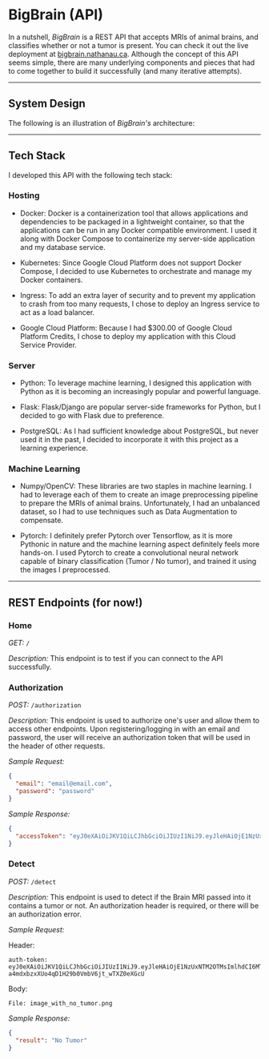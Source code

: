 # BigBrain (API)

In a nutshell, *BigBrain* is a REST API that accepts MRIs of animal brains, and classifies whether or not a tumor is present. You can check it out the live deployment at [bigbrain.nathanau.ca](http://bigbrain.nathanau.ca/). Although the concept of this API seems simple, there are many underlying components and pieces that had to come together to build it successfully (and many iterative attempts).

---

## System Design  

The following is an illustration of *BigBrain's* architecture:



---

## Tech Stack

I developed this API with the following tech stack:

### Hosting

- Docker: Docker is a containerization tool that allows applications and dependencies to be packaged in a lightweight container, so that the applications can be run in any Docker compatible environment. I used it along with Docker Compose to containerize my server-side application and my database service.

- Kubernetes: Since Google Cloud Platform does not support Docker Compose, I decided to use Kubernetes to orchestrate and manage my Docker containers.

- Ingress: To add an extra layer of security and to prevent my application to crash from too many requests, I chose to deploy an Ingress service to act as a load balancer.

- Google Cloud Platform: Because I had $300.00 of Google Cloud Platform Credits, I chose to deploy my application with this Cloud Service Provider.

### Server

- Python: To leverage machine learning, I designed this application with Python as it is becoming an increasingly popular and powerful language.

- Flask: Flask/Django are popular server-side frameworks for Python, but I decided to go with Flask due to preference.

- PostgreSQL: As I had sufficient knowledge about PostgreSQL, but never used it in the past, I decided to incorporate it with this project as a learning experience.

### Machine Learning

- Numpy/OpenCV: These libraries are two staples in machine learning. I had to leverage each of them to create an image preprocessing pipeline to prepare the MRIs of animal brains. Unfortunately, I had an unbalanced dataset, so I had to use techniques such as Data Augmentation to compensate. 

- Pytorch: I definitely prefer Pytorch over Tensorflow, as it is more Pythonic in nature and the machine learning aspect definitely feels more hands-on. I used Pytorch to create a convolutional neural network capable of binary classification (Tumor / No tumor), and trained it using the images I preprocessed.

---

## REST Endpoints (for now!)

### Home

*GET:* `/`

*Description:* This endpoint is to test if you can connect to the API successfully. 

### Authorization

*POST:* `/authorization`

*Description:* This endpoint is used to authorize one's user and allow them to access other endpoints. Upon registering/logging in with an email and password, the user will receive an authorization token that will be used in the header of other requests.

*Sample Request:*

```json
{
  "email": "email@email.com",
  "password": "password"
}
```

*Sample Response:* 

```json
{
  "accessToken": "eyJ0eXAiOiJKV1QiLCJhbGciOiJIUzI1NiJ9.eyJleHAiOjE1NzUxNTM2OTMsImlhdCI6MTU3NTE1MDA5Mywic3ViIjoibmF0aGFuQGdtYWlsLmNvbSJ9.1CaW-a4mdxbzxXUo4qD1H29b0VmbV6jt_wTXZ0eXGcU"
}
```

### Detect

*POST:* `/detect`

*Description:* This endpoint is used to detect if the Brain MRI passed into it contains a tumor or not. An authorization header is required, or there will be an authorization error.

*Sample Request:*

Header:

```
auth-token: eyJ0eXAiOiJKV1QiLCJhbGciOiJIUzI1NiJ9.eyJleHAiOjE1NzUxNTM2OTMsImlhdCI6MTU3NTE1MDA5Mywic3ViIjoibmF0aGFuQGdtYWlsLmNvbSJ9.1CaW-a4mdxbzxXUo4qD1H29b0VmbV6jt_wTXZ0eXGcU
```

Body:

```
File: image_with_no_tumor.png

```

*Sample Response:* 

```json
{
  "result": "No Tumor"
}
```